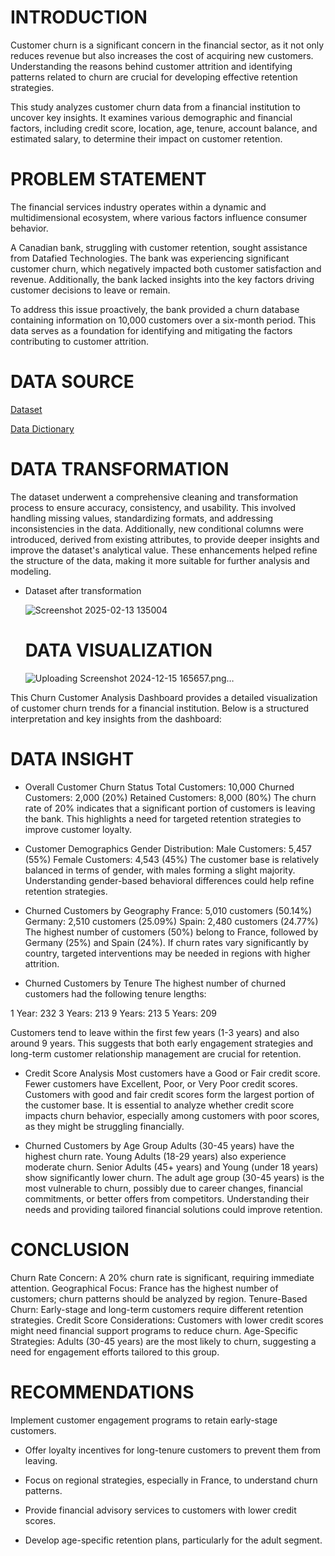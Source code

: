 # INTRODUCTION
Customer churn is a significant concern in the financial sector, as it not only reduces revenue but also increases the cost of acquiring new customers. Understanding the reasons behind customer attrition and identifying patterns related to churn are crucial for developing effective retention strategies.

This study analyzes customer churn data from a financial institution to uncover key insights. It examines various demographic and financial factors, including credit score, location, age, tenure, account balance, and estimated salary, to determine their impact on customer retention.

# PROBLEM STATEMENT
The financial services industry operates within a dynamic and multidimensional ecosystem, where various factors influence consumer behavior.

A Canadian bank, struggling with customer retention, sought assistance from Datafied Technologies. The bank was experiencing significant customer churn, which negatively impacted both customer satisfaction and revenue. Additionally, the bank lacked insights into the key factors driving customer decisions to leave or remain.

To address this issue proactively, the bank provided a churn database containing information on 10,000 customers over a six-month period. This data serves as a foundation for identifying and mitigating the factors contributing to customer attrition.

# DATA SOURCE
[Dataset](https://docs.google.com/spreadsheets/d/1uaklnnc7yeQFgHBR4cP9w91QJcUypdRZWud-MMk8FQM/edit?usp=sharing)

[Data Dictionary](https://docs.google.com/document/d/1LujgftXUBdd7fEscYFml0meJq6xdREsph_pw--PRMeU/edit?usp=sharing)

# DATA TRANSFORMATION 
The dataset underwent a comprehensive cleaning and transformation process to ensure accuracy, consistency, and usability. This involved handling missing values, standardizing formats, and addressing inconsistencies in the data. Additionally, new conditional columns were introduced, derived from existing attributes, to provide deeper insights and improve the dataset's analytical value. These enhancements helped refine the structure of the data, making it more suitable for further analysis and modeling.

- Dataset after transformation

  ![Screenshot 2025-02-13 135004](https://github.com/user-attachments/assets/87a563ad-ca3d-4190-90fa-1570db4bd284)


  # DATA VISUALIZATION

  ![Uploading Screenshot 2024-12-15 165657.png…]()

This Churn Customer Analysis Dashboard provides a detailed visualization of customer churn trends for a financial institution. Below is a structured interpretation and key insights from the dashboard:

# DATA INSIGHT
 - Overall Customer Churn Status
Total Customers: 10,000
Churned Customers: 2,000 (20%)
Retained Customers: 8,000 (80%)
The churn rate of 20% indicates that a significant portion of customers is leaving the bank. This highlights a need for targeted retention strategies to improve customer loyalty.

- Customer Demographics
Gender Distribution:
Male Customers: 5,457 (55%)
Female Customers: 4,543 (45%)
The customer base is relatively balanced in terms of gender, with males forming a slight majority. Understanding gender-based behavioral differences could help refine retention strategies.

- Churned Customers by Geography
France: 5,010 customers (50.14%)
Germany: 2,510 customers (25.09%)
Spain: 2,480 customers (24.77%)
The highest number of customers (50%) belong to France, followed by Germany (25%) and Spain (24%). If churn rates vary significantly by country, targeted interventions may be needed in regions with higher attrition.

- Churned Customers by Tenure
The highest number of churned customers had the following tenure lengths:

1 Year: 232
3 Years: 213
9 Years: 213
5 Years: 209

Customers tend to leave within the first few years (1-3 years) and also around 9 years. This suggests that both early engagement strategies and long-term customer relationship management are crucial for retention.

- Credit Score Analysis
Most customers have a Good or Fair credit score.
Fewer customers have Excellent, Poor, or Very Poor credit scores.
Customers with good and fair credit scores form the largest portion of the customer base. It is essential to analyze whether credit score impacts churn behavior, especially among customers with poor scores, as they might be struggling financially.

- Churned Customers by Age Group
Adults (30-45 years) have the highest churn rate.
Young Adults (18-29 years) also experience moderate churn.
Senior Adults (45+ years) and Young (under 18 years) show significantly lower churn.
The adult age group (30-45 years) is the most vulnerable to churn, possibly due to career changes, financial commitments, or better offers from competitors. Understanding their needs and providing tailored financial solutions could improve retention.

# CONCLUSION
Churn Rate Concern: A 20% churn rate is significant, requiring immediate attention.
Geographical Focus: France has the highest number of customers; churn patterns should be analyzed by region.
Tenure-Based Churn: Early-stage and long-term customers require different retention strategies.
Credit Score Considerations: Customers with lower credit scores might need financial support programs to reduce churn.
Age-Specific Strategies: Adults (30-45 years) are the most likely to churn, suggesting a need for engagement efforts tailored to this group.

# RECOMMENDATIONS

 Implement customer engagement programs to retain early-stage customers.

- Offer loyalty incentives for long-tenure customers to prevent them from leaving.

- Focus on regional strategies, especially in France, to understand churn patterns.

- Provide financial advisory services to customers with lower credit scores.

- Develop age-specific retention plans, particularly for the adult segment.











